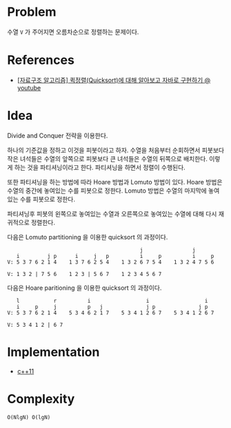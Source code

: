 # Problem

수열 `V` 가 주어지면 오름차순으로 정렬하는 문제이다.

# References

* [[자료구조 알고리즘] 퀵정렬(Quicksort)에 대해 알아보고 자바로 구현하기 @ youtube](https://www.youtube.com/watch?v=7BDzle2n47c)

# Idea

Divide and Conquer 전략을 이용한다.

하나의 기준값을 정하고 이것을 피봇이라고 하자. 수열을 처음부터
순회하면서 피봇보다 작은 녀석들은 수열의 앞쪽으로 피봇보다 큰 녀석들은
수열의 뒤쪽으로 배치한다. 이렇게 하는 것을 파티셔닝이라고 한다.
파티셔닝을 하면서 정렬이 수행된다. 

또한 파티셔닝을 하는 방법에 따라
Hoare 방법과 Lomuto 방법이 있다. Hoare 방법은 수열의 중간에 놓여있는 수를 피봇으로 정한다. Lomuto 방법은 수열의 마지막에 놓여있는 수를 피봇으로 정한다.

파티셔닝후 피봇의 왼쪽으로 놓여있는 수열과 오른쪽으로 놓여있는
수열에 대해 다시 재귀적으로 정렬한다.

다음은 Lomuto partitioning 을 이용한 quicksort 의 과정이다.

```       
                                           j                j
   i         j p      i     j   p          i     p          i     p
V: 5 3 7 6 2 1 4    1 3 7 6 2 5 4    1 3 2 6 7 5 4    1 3 2 4 7 5 6

V: 1 3 2 | 7 5 6    1 2 3 | 5 6 7    1 2 3 4 5 6 7
```

다음은 Hoare paritioning 을 이용한 quicksort 의 과정이다.

```       
   l           r          i                  i                  i
   i     p     j          p   j              j p              j p
V: 5 3 7 6 2 1 4    5 3 4 6 2 1 7    5 3 4 1 2 6 7    5 3 4 1 2 6 7  

V: 5 3 4 1 2 | 6 7  
```

# Implementation

* [c++11](a.cpp)

# Complexity

```
O(NlgN) O(lgN)
```